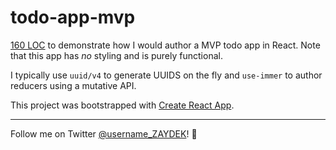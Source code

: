 # todo-app-mvp

[160 LOC](https://github.com/codex-zaydek/todo-app-mvp/blob/master/src/TodoApp/TodoApp.js) to demonstrate how I would author a MVP todo app in React. Note that this app has _no_ styling and is purely functional.

I typically use `uuid/v4` to generate UUIDS on the fly and `use-immer` to author reducers using a mutative API.

This project was bootstrapped with [Create React App](https://github.com/facebook/create-react-app).

---

Follow me on Twitter  [@username_ZAYDEK](https://twitter.com/username_ZAYDEK)! 🖖
